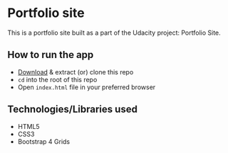 # Portfolio site

This is a portfolio site built as a part of the Udacity project: Portfolio Site.

## How to run the app

- [Download](https://github.com/aravindio/portfolio-site-udacity/archive/master.zip) & extract (or) clone this repo
- `cd` into the root of this repo
- Open `index.html` file in your preferred browser

## Technologies/Libraries used

* HTML5
* CSS3
* Bootstrap 4 Grids
